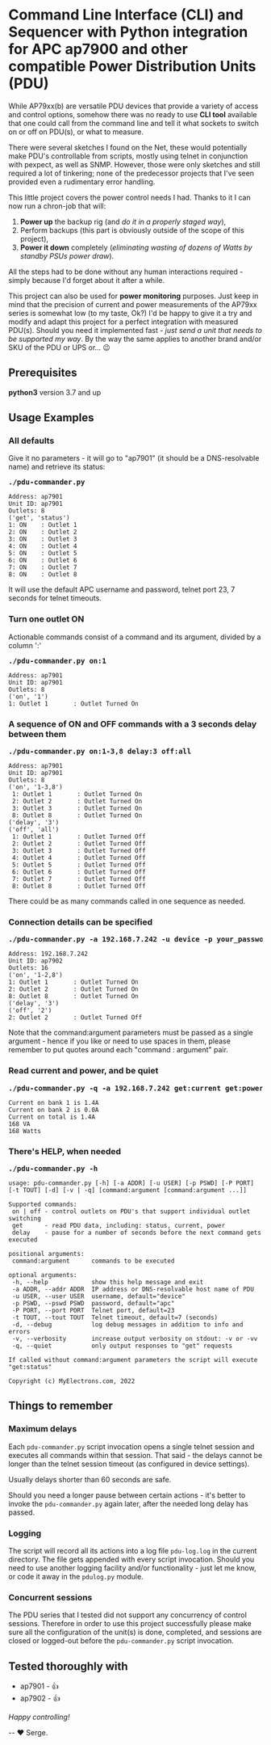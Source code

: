 # Command Line Interface (CLI) and Sequencer with Python integration for APC ap7900 and other compatible Power Distribution Units (PDU)
 
While AP79xx(b) are versatile PDU devices that provide a variety of access and control options, somehow there was no ready to use **CLI tool** available that one could call from the command line and tell it what sockets to switch on or off on PDU(s), or what to measure.
 
There were several sketches I found on the Net, these would potentially make PDU's controllable from scripts, mostly using telnet in conjunction with pexpect, as well as SNMP. However, those were only sketches and still required a lot of tinkering; none of the predecessor projects that I've seen provided even a rudimentary error handling.
 
This little project covers the power control needs I had. Thanks to it I can now run a chron-job that will:
1) **Power up** the backup rig (and *do it in a properly staged way*),
2) Perform backups (this part is obviously outside of the scope of this project),
3) **Power it down** completely (*eliminating wasting of dozens of Watts by standby PSUs power draw*).
 
All the steps had to be done without any human interactions required - simply because I'd forget about it after a while.
 
This project can also be used for **power monitoring** purposes. Just keep in mind that the precision of current and power measurements of the AP79xx series is somewhat low (to my taste, Ok?)
I'd be happy to give it a try and modify and adapt this project for a perfect integration with measured PDU(s). Should you need it implemented fast - *just send a unit that needs to be supported my way*.
By the way the same applies to another brand and/or SKU of the PDU or UPS or... :wink:
 
## Prerequisites
**python3** version 3.7 and up
 
## Usage Examples
 
### All defaults
Give it no parameters - it will go to "ap7901" (it should be a DNS-resolvable name) and retrieve its status:
<pre>
<b>./pdu-commander.py</b>
</pre>
```
Address: ap7901
Unit ID: ap7901
Outlets: 8
('get', 'status')
1: ON    : Outlet 1
2: ON    : Outlet 2
3: ON    : Outlet 3
4: ON    : Outlet 4
5: ON    : Outlet 5
6: ON    : Outlet 6
7: ON    : Outlet 7
8: ON    : Outlet 8
```
It will use the default APC username and password, telnet port 23, 7 seconds for telnet timeouts.
 
### Turn one outlet ON
Actionable commands consist of a command and its argument, divided by a column ':'
<pre>
<b>./pdu-commander.py on:1</b>
</pre>
```
Address: ap7901
Unit ID: ap7901
Outlets: 8
('on', '1')
1: Outlet 1       : Outlet Turned On
```
 
### A sequence of ON and OFF commands with a 3 seconds delay between them
<pre>
<b>./pdu-commander.py on:1-3,8 delay:3 off:all</b>
</pre>
```
Address: ap7901
Unit ID: ap7901
Outlets: 8
('on', '1-3,8')
 1: Outlet 1       : Outlet Turned On
 2: Outlet 2       : Outlet Turned On
 3: Outlet 3       : Outlet Turned On
 8: Outlet 8       : Outlet Turned On
('delay', '3')
('off', 'all')
 1: Outlet 1       : Outlet Turned Off
 2: Outlet 2       : Outlet Turned Off
 3: Outlet 3       : Outlet Turned Off
 4: Outlet 4       : Outlet Turned Off
 5: Outlet 5       : Outlet Turned Off
 6: Outlet 6       : Outlet Turned Off
 7: Outlet 7       : Outlet Turned Off
 8: Outlet 8       : Outlet Turned Off
```
There could be as many commands called in one sequence as needed.

### Connection details can be specified
<pre>
<b>./pdu-commander.py -a 192.168.7.242 -u device -p your_password "on: 1-2, 8" "delay: 3" "off: 2"</b>
</pre>
```
Address: 192.168.7.242
Unit ID: ap7902
Outlets: 16
('on', '1-2,8')
1: Outlet 1       : Outlet Turned On
2: Outlet 2       : Outlet Turned On
8: Outlet 8       : Outlet Turned On
('delay', '3')
('off', '2')
2: Outlet 2       : Outlet Turned Off
```
Note that the command:argument parameters must be passed as a single argument - hence if you like or need to use spaces in them, please remember to put quotes around each "command : argument" pair.
 
### Read current and power, and be quiet
<pre>
<b>./pdu-commander.py -q -a 192.168.7.242 get:current get:power</b>
</pre>
```
Current on bank 1 is 1.4A
Current on bank 2 is 0.0A
Current on total is 1.4A
168 VA
168 Watts
```
 
### There's HELP, when needed
<pre>
<b>./pdu-commander.py -h</b>
</pre>
```
usage: pdu-commander.py [-h] [-a ADDR] [-u USER] [-p PSWD] [-P PORT] [-t TOUT] [-d] [-v | -q] [command:argument [command:argument ...]]
 
Supported commands:
 on | off - control outlets on PDU's that support individual outlet switching
 get      - read PDU data, including: status, current, power
 delay    - pause for a number of seconds before the next command gets executed
 
positional arguments:
 command:argument      commands to be executed
 
optional arguments:
 -h, --help            show this help message and exit
 -a ADDR, --addr ADDR  IP address or DNS-resolvable host name of PDU
 -u USER, --user USER  username, default="device"
 -p PSWD, --pswd PSWD  password, default="apc"
 -P PORT, --port PORT  Telnet port, default=23
 -t TOUT, --tout TOUT  Telnet timeout, default=7 (seconds)
 -d, --debug           log debug messages in addition to info and errors
 -v, --verbosity       increase output verbosity on stdout: -v or -vv
 -q, --quiet           only output responses to "get" requests
 
If called without command:argument parameters the script will execute "get:status"

Copyright (c) MyElectrons.com, 2022
```

## Things to remember
 
### Maximum delays
Each `pdu-commander.py` script invocation opens a single telnet session and executes all commands within that session. That said - the delays cannot be longer than the telnet session timeout (as configured in device settings).
 
Usually delays shorter than 60 seconds are safe.
 
Should you need a longer pause between certain actions - it's better to invoke the `pdu-commander.py` again later, after the needed long delay has passed.
 
### Logging
The script will record all its actions into a log file `pdu-log.log` in the current directory. The file gets appended with every script invocation. Should you need to use another logging facility and/or functionality - just let me know, or code it away in the `pdulog.py` module.
 
### Concurrent sessions
The PDU series that I tested did not support any concurrency of control sessions. Therefore in order to use this project successfully please make sure all the configuration of the unit(s) is done, completed, and sessions are closed or logged-out before the `pdu-commander.py` script invocation.

## Tested thoroughly with
- ap7901 - :thumbsup:
- ap7902 - :thumbsup:
 
*Happy controlling!*

-- :heart: Serge.
